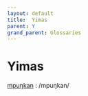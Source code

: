 ```yaml
---
layout: default
title:  Yimas
parent: Y
grand_parent: Glossaries
---
```


# Yimas


[mpuŋkan](https://en.wiktionary.org/wiki/?curid=8476274)
: /mpuŋkan/

